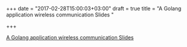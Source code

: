 +++
date = "2017-02-28T15:00:03+03:00"
draft = true
title = "A Golang application wireless communication Slides "

+++

<p><a href="https://www.slideshare.net/wiless/a-golang-application-wireless-communication">A Golang application wireless communication Slides </a></p>
